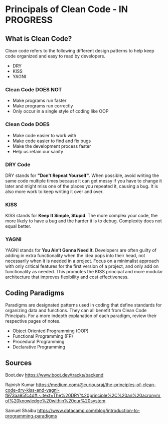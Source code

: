 # Principals of Clean Code - IN PROGRESS

## What is Clean Code?

Clean code refers to the following different design patterns to help keep code organized and easy to read by developers.

* DRY
* KISS
* YAGNI

### Clean Code DOES NOT

* Make programs run faster
* Make programs run correctly
* Only occur in a single style of coding like OOP

### Clean Code DOES

* Make code easier to work with
* Make code easier to find and fix bugs
* Make the development process faster
* Help us retain our sanity

### DRY Code

DRY stands for **"Don't Repeat Yourself"**. When possible, avoid writing the same code multiple times because it can get messy if you have to change it later and might miss one of the places you repeated it, causing a bug. It is also more work to keep writing it over and over.

### KISS

KISS stands for **Keep It Simple, Stupid**. The more complex your code, the more likely to have a bug and the harder it is to debug. Complexity does not equal better.

### YAGNI

YAGNI stands for **You Ain’t Gonna Need It**. Developers are often guilty of adding in extra functionality when the idea pops into their head, not necessarily when it is needed in a project. Focus on a minimalist approach with only critical features for the first version of a project, and only add on functionality as needed. This promotes the KISS principal and more modular architecture that improves flexibility and cost effectiveness.

## Coding Paradigms

Paradigms are designated patterns used in coding that define standards for organizing data and functions. They can all benefit from Clean Code Principals. For a more indepth explanation of each paradigm, review their respective pages of notes.

* Object Oriented Programming (OOP)
* Functional Programming (FP)
* Procedural Programming
* Declarative Programming

## Sources

Boot.dev
https://www.boot.dev/tracks/backend

Rajnish Kumar
https://medium.com/@curiousraj/the-principles-of-clean-code-dry-kiss-and-yagni-f973aa95fc4d#:~:text=The%20DRY%20principle%2C%20an%20acronym,of%20knowledge%20within%20our%20system.

Samuel Shaibu
https://www.datacamp.com/blog/introduction-to-programming-paradigms